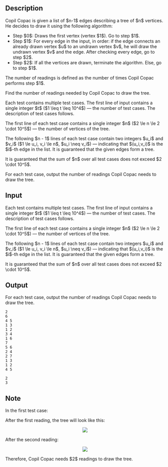 ## Description

<div><p>Copil Copac is given a list of $n-1$ edges describing a tree of $n$ vertices. He decides to draw it using the following algorithm:</p><ul> <li> Step $0$: Draws the first vertex (vertex $1$). Go to step $1$. </li><li> Step $1$: For every edge in the input, in order: if the edge connects an already drawn vertex $u$ to an undrawn vertex $v$, he will draw the undrawn vertex $v$ and the edge. After checking every edge, go to step $2$. </li><li> Step $2$: If all the vertices are drawn, terminate the algorithm. Else, go to step $1$. </li></ul><p>The number of readings is defined as the number of times Copil Copac performs step $1$.</p><p>Find the number of readings needed by Copil Copac to draw the tree.</p></div><div class="input-specification"><p>Each test contains multiple test cases. The first line of input contains a single integer $t$ ($1 \leq t \leq 10^4$)&nbsp;— the number of test cases. The description of test cases follows.</p><p>The first line of each test case contains a single integer $n$ ($2 \le n \le 2 \cdot 10^5$)&nbsp;— the number of vertices of the tree.</p><p>The following $n - 1$ lines of each test case contain two integers $u_i$ and $v_i$ ($1 \le u_i, v_i \le n$, $u_i \neq v_i$)&nbsp;— indicating that $(u_i,v_i)$ is the $i$-th edge in the list. It is guaranteed that the given edges form a tree.</p><p>It is guaranteed that the sum of $n$ over all test cases does not exceed $2 \cdot 10^5$.</p></div><div class="output-specification"><p>For each test case, output the number of readings Copil Copac needs to draw the tree.</p></div>

## Input

<p>Each test contains multiple test cases. The first line of input contains a single integer $t$ ($1 \leq t \leq 10^4$)&nbsp;— the number of test cases. The description of test cases follows.</p><p>The first line of each test case contains a single integer $n$ ($2 \le n \le 2 \cdot 10^5$)&nbsp;— the number of vertices of the tree.</p><p>The following $n - 1$ lines of each test case contain two integers $u_i$ and $v_i$ ($1 \le u_i, v_i \le n$, $u_i \neq v_i$)&nbsp;— indicating that $(u_i,v_i)$ is the $i$-th edge in the list. It is guaranteed that the given edges form a tree.</p><p>It is guaranteed that the sum of $n$ over all test cases does not exceed $2 \cdot 10^5$.</p>

## Output

<p>For each test case, output the number of readings Copil Copac needs to draw the tree.</p>





```input1|2,3,4,5,6,7
2
6
4 5
1 3
1 2
3 4
1 6
7
5 6
2 4
2 7
1 3
1 2
4 5
```




```output1
2
3
```



## Note

<p>In the first test case:</p><p>After the first reading, the tree will look like this:</p><center> <img class="tex-graphics" src="file://dWPgjdlN.png" style="max-width: 100.0%;max-height: 100.0%;"> </center><p>After the second reading:</p><center> <img class="tex-graphics" src="file://0InKz45y.png" style="max-width: 100.0%;max-height: 100.0%;"> </center><p>Therefore, Copil Copac needs $2$ readings to draw the tree.</p>

